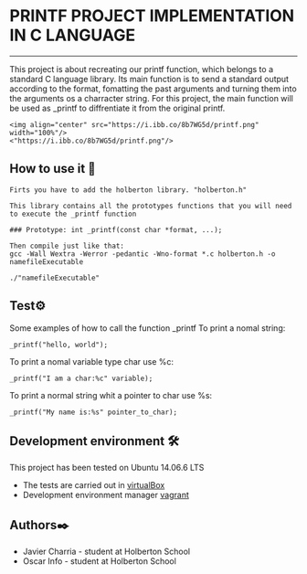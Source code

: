 # PRINTF PROJECT IMPLEMENTATION IN C LANGUAGE
---
This project is about recreating our printf function, which belongs to a standard C language library. Its main function is to send a standard output according to the format, fomatting the past arguments and turning them into the arguments os a charracter string. For this project, the main function will be used as _printf to diffrentiate it from the original printf.
```
<img align="center" src="https://i.ibb.co/8b7WG5d/printf.png" width="100%"/>
<"https://i.ibb.co/8b7WG5d/printf.png"/>
```
## How to use it 🔧
```
Firts you have to add the holberton library. "holberton.h"

This library contains all the prototypes functions that you will need to execute the _printf function

### Prototype: int _printf(const char *format, ...);

Then compile just like that:
gcc -Wall Wextra -Werror -pedantic -Wno-format *.c holberton.h -o namefileExecutable

./"namefileExecutable"
```
## Test⚙️
Some examples of how to call the function _printf
To print a nomal string:
```
_printf("hello, world");
```
To print a nomal variable type char use %c:
```
_printf("I am a char:%c" variable);
```
To print a normal string whit a pointer to char use %s:
```
_printf("My name is:%s" pointer_to_char);
```
## Development environment 🛠️
This project has been tested on Ubuntu 14.06.6 LTS

* The tests are carried out in [virtualBox](https://www.virtualbox.com) 
* Development environment manager [vagrant](https://www.vagrantup.com)

## Authors✒️
* Javier Charria - student at Holberton School
* Oscar Info - student at Holberton School

